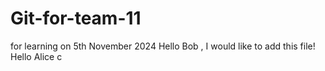 # Git-for-team-11
for learning on 5th November 2024
Hello Bob , I would like to add this file! 
Hello Alice c
